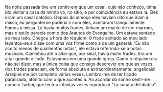 Na noite passada tive um sonho em que um casal, cujo não conheço, tinha ido visitar a casa da minha vó, no sítio, e por coincidência eu estava lá. Eles eram um casal católico. Depois do almoço eles haviam dito que iriam à missa, eu perguntei se poderia ir com eles, aceitaram tranquilamente.
Fomos à missa. Lá havia muitos frades, tinham um manto de cor marrom, mas o estilo parecia com o dos Arautos do Evangelho. Um estava sentado ao meu lado. 
Chegou a hora do réquiem. O frade sentado ao meu lado levantou-se e disse com uma voz firme como a de um general: "Eu não aceito menos de quinhentas notas", ele estava referindo-se a notas musicais. Caminhou até o altar que, por sinal, havia muito frades. Era um altar grande e lindo. Estávamos em uma grande igreja.
Como o réquiem era não sei dizer, mas a única coisa que consigo descrever era que as vozes dos frades pareciam, de forma absoluta e extraordinariamente, angelicais! Arrepiei-me por completo várias vezes. Lembro-me de ter ficado paralisado, atônito com o que acontecia.
Ao acordar do sonho senti-me como o Tartini, que tentou infinitas vezes reproduzir "La sonata del diablo". 
